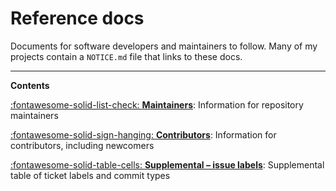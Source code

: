# Reference docs

<!--
SPDX-FileCopyrightText: Copyright 2017-2024, Douglas Myers-Turnbull
SPDX-PackageHomePage: https://dmyersturnbull.github.io
SPDX-License-Identifier: CC-BY-SA-4.0
-->

Documents for software developers and maintainers to follow.
Many of my projects contain a `NOTICE.md` file that links to these docs.

---

<strong class="index">Contents</strong>

[:fontawesome-solid-list-check: **Maintainers**](maintainer-guide.md):
Information for repository maintainers

[:fontawesome-solid-sign-hanging: **Contributors**](contributor-guide.md):
Information for contributors, including newcomers

[:fontawesome-solid-table-cells: **Supplemental – issue labels**](issue-labels.md):
Supplemental table of ticket labels and commit types
